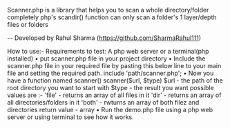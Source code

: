 Scanner.php is a library that helps you to scan a 
whole directory/folder completely php's scandir() function
can only scan a folder's 1 layer/depth files or folders

-- Developed by Rahul Sharma (https://github.com/SharmaRahul111)

How to use:-
Requirements to test: A php web server or a terminal(php installed)
• put scanner.php file in your project directory
• Include the scanner.php file in your required file
  by pasting this below line to your main file and setting
  the required path.
include 'path/scanner.php';
• Now you have a function named scanner()
scanner($url, $type)
$url - the path of the root directory you want to start with
$type - the result you want
         possible values are :-
         'file' - returns an array of all files in it
         'dir' - returns an array of all directories/folders in it
         'both' - rwturns an array of both filez and directories
return value - array
• Run the demo.php file using a php web server or using terminal
to see how it works.

